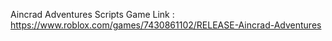 Aincrad Adventures Scripts
Game Link : https://www.roblox.com/games/7430861102/RELEASE-Aincrad-Adventures
